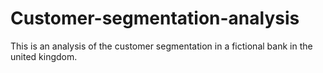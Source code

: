 # Customer-segmentation-analysis
This is an analysis of the customer segmentation in a fictional bank in the united kingdom.
